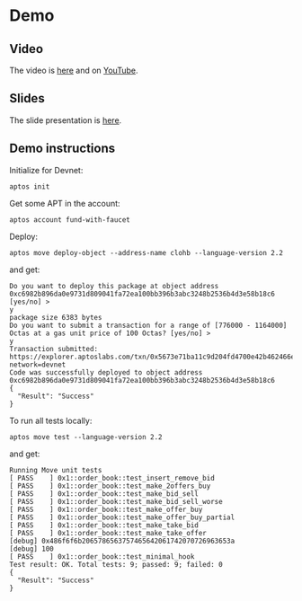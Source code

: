 # Demo

## Video

The video is [here]() and on [YouTube]().

## Slides

The slide presentation is [here]().

## Demo instructions

Initialize for Devnet:
```
aptos init
```

Get some APT in the account:
```
aptos account fund-with-faucet
```

Deploy:
```
aptos move deploy-object --address-name clohb --language-version 2.2
```
and get:
```
Do you want to deploy this package at object address 0xc6982b896da0e9731d809041fa72ea100bb396b3abc3248b2536b4d3e58b18c6 [yes/no] >
y
package size 6383 bytes
Do you want to submit a transaction for a range of [776000 - 1164000] Octas at a gas unit price of 100 Octas? [yes/no] >
y
Transaction submitted: https://explorer.aptoslabs.com/txn/0x5673e71ba11c9d204fd4700e42b462466e8f2bf6a4ab2dd7fcf10ed68f5897f2?network=devnet
Code was successfully deployed to object address 0xc6982b896da0e9731d809041fa72ea100bb396b3abc3248b2536b4d3e58b18c6
{
  "Result": "Success"
}
```

To run all tests locally:
```
aptos move test --language-version 2.2
```
and get:
```
Running Move unit tests
[ PASS    ] 0x1::order_book::test_insert_remove_bid
[ PASS    ] 0x1::order_book::test_make_2offers_buy
[ PASS    ] 0x1::order_book::test_make_bid_sell
[ PASS    ] 0x1::order_book::test_make_bid_sell_worse
[ PASS    ] 0x1::order_book::test_make_offer_buy
[ PASS    ] 0x1::order_book::test_make_offer_buy_partial
[ PASS    ] 0x1::order_book::test_make_take_bid
[ PASS    ] 0x1::order_book::test_make_take_offer
[debug] 0x486f6f6b2065786563757465642061742070726963653a
[debug] 100
[ PASS    ] 0x1::order_book::test_minimal_hook
Test result: OK. Total tests: 9; passed: 9; failed: 0
{
  "Result": "Success"
}
```